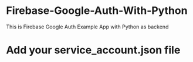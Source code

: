 # Firebase-Google-Auth-With-Python
This is Firebase Google Auth Example App with Python as backend

# Add your service_account.json file